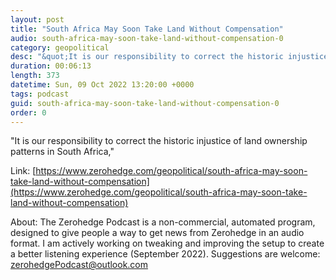 ```yaml
---
layout: post
title: "South Africa May Soon Take Land Without Compensation"
audio: south-africa-may-soon-take-land-without-compensation-0
category: geopolitical
desc: "&quot;It is our responsibility to correct the historic injustice of land ownership patterns in South Africa,&quot;"
duration: 00:06:13
length: 373
datetime: Sun, 09 Oct 2022 13:20:00 +0000
tags: podcast
guid: south-africa-may-soon-take-land-without-compensation-0
order: 0
---
```

&quot;It is our responsibility to correct the historic injustice of land ownership patterns in South Africa,&quot;

Link: [https://www.zerohedge.com/geopolitical/south-africa-may-soon-take-land-without-compensation](https://www.zerohedge.com/geopolitical/south-africa-may-soon-take-land-without-compensation)

About: The Zerohedge Podcast is a non-commercial, automated program, designed to give people a way to get news from Zerohedge in an audio format.  I am actively working on tweaking and improving the setup to create a better listening experience (September 2022).  Suggestions are welcome: [zerohedgePodcast@outlook.com](mailto:zerohedgePodcast@outlook.com)